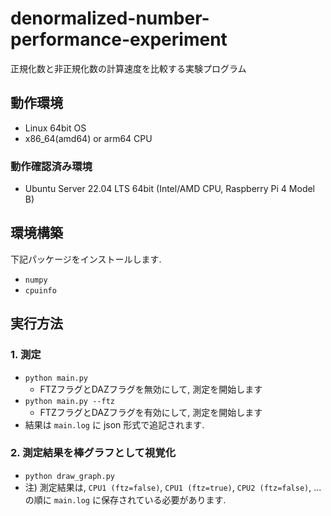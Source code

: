 # denormalized-number-performance-experiment
正規化数と非正規化数の計算速度を比較する実験プログラム

## 動作環境

* Linux 64bit OS
* x86_64(amd64) or arm64 CPU

### 動作確認済み環境

* Ubuntu Server 22.04 LTS 64bit (Intel/AMD CPU, Raspberry Pi 4 Model B)

## 環境構築

下記パッケージをインストールします.
* `numpy`
* `cpuinfo`

## 実行方法

### 1. 測定

* `python main.py`
  * FTZフラグとDAZフラグを無効にして, 測定を開始します
* `python main.py --ftz`
  * FTZフラグとDAZフラグを有効にして, 測定を開始します
* 結果は `main.log` に json 形式で追記されます.

### 2. 測定結果を棒グラフとして視覚化

* `python draw_graph.py`
* 注) 測定結果は, `CPU1 (ftz=false)`, `CPU1 (ftz=true)`, `CPU2 (ftz=false)`, ... の順に `main.log` に保存されている必要があります.

